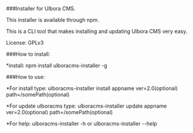 ###Installer for Ulbora CMS. 

This installer is available through npm.

This is a CLI tool that makes installing and updating Ulbora CMS very easy.

License: GPLv3

###How to install:

*install: npm install ulboracms-installer -g



###How to use:

*For install type: ulboracms-installer install appname ver=2.0(optional) path=/somePath(optional)

*For update ulboracms type: ulboracms-installer update appname ver=2.0(optional) path=/somePath(optional)

*For help: ulboracms-installer -h or ulboracms-installer --help



